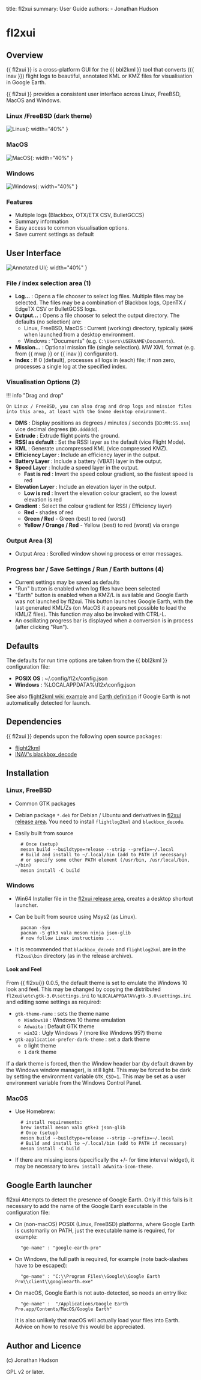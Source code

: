 title: fl2xui
summary: User Guide
authors:
    - Jonathan Hudson

# fl2xui

## Overview

{{ fl2xui }} is a cross-platform  GUI for the {{ bbl2kml }} tool that converts ({{ inav }}) flight logs to beautiful, annotated KML or KMZ files for visualisation in Google Earth.

{{ fl2xui }} provides a consistent user interface across Linux, FreeBSD, MacOS and Windows.

### Linux /FreeBSD (dark theme)

![Linux](images/linux.png){: width="40%" }

### MacOS

![MacOS](images/macos.png){: width="40%" }

### Windows

![Windows](images/windows.png){: width="40%" }

### Features

* Multiple logs (Blackbox, OTX/ETX CSV, BulletGCCS)
* Summary information
* Easy access to common visualisation options.
* Save current settings as default

## User Interface

![Annotated UI](images/annotated-ui.png){: width="40%" }

### File / index selection area (1)

* **Log...** : Opens a file chooser to select log files. Multiple files may be selected. The files may be a combination of Blackbox logs, OpenTX / EdgeTX CSV or BulletGCSS logs.
* **Output...** : Opens a file chooser to select the output directory. The defaults (no selection) are:
    * Linux, FreeBSD, MacOS : Current (working) directory, typically `$HOME` when launched from a desktop environment.
	* Windows : "Documents" (e.g. `C:\Users\USERNAME\Documents`).
 * **Mission...** : Optional mission file (single selection). MW XML format (e.g. from {{ mwp }} or {{ inav }} configurator).
 * **Index** : If 0 (default), processes all logs in (each) file; if non zero, processes a single log at the specified index.

### Visualisation Options (2)

!!! info "Drag and drop"

    On Linux / FreeBSD, you can also drag and drop logs and mission files into this area, at least with the Gnome desktop environment.

* **DMS** : Display positions as degrees / minutes / seconds (`DD:MM:SS.sss`) vice decimal degrees (`DD.dddddd`).
* **Extrude** : Extrude flight points the ground.
* **RSSI as default** : Set the RSSI layer as the default (vice Flight Mode).
* **KML** : Generate uncompressed KML (vice compressed KMZ).
* **Efficiency Layer** : Include an efficiency layer in the output.
* **Battery Layer** : Include a battery (VBAT) layer in the output.
* **Speed Layer** : Include a speed layer in the output.
    * **Fast is red** : Invert the speed colour gradient, so the fastest speed is red
* **Elevation Layer** : Include an elevation layer in the output.
    * **Low is red** : Invert the elevation colour gradient, so the lowest elevation is red
* **Gradient** : Select the colour gradient for RSSI / Efficiency layer)
    * **Red** - shades of red
    * **Green / Red** - Green (best) to red (worst)
    * **Yellow / Orange / Red** - Yellow (best) to red (worst) via orange

### Output Area (3)

* Output Area : Scrolled window showing process or error messages.

### Progress bar / Save Settings / Run / Earth buttons (4)

* Current settings may be saved as defaults
* "Run" button is enabled when log files have been selected
* "Earth" button is enabled when a KMZ/L is available and Google Earth was not launched by fl2xui. This button launches Google Earth, with the last generated KML/Zs (on MacOS it appears not possible to load the KML/Z files). This function may also be invoked with CTRL-L.
* An oscillating progress bar is displayed when a conversion is in process (after clicking "Run").

## Defaults

The defaults for run time options are taken from the {{ bbl2kml }} configuration file:

* **POSIX OS** : ~/.config/fl2x/config.json
* **Windows** : %LOCALAPPDATA%\fl2x\config.json

See also [flight2kml wiki example](https://github.com/stronnag/bbl2kml/wiki/Sample-Config-file) and [Earth definition](#google-earth-launcher) if Google Earth is not automatically detected for launch.

## Dependencies

{{ fl2xui }} depends upon the following open source packages:

* [flight2kml](https://github.com/stronnag/bbl2kml/)
* [INAV's blackbox_decode](https://github.com/iNavFlight/blackbox-tools)

## Installation

### Linux, FreeBSD

* Common GTK packages
* Debian package `*.deb` for Debian / Ubuntu and derivatives in [fl2xui release area](https://github.com/stronnag/fl2xui/releases). You need to install `flightlog2kml` and `blackbox_decode`.
* Easily built from source

		# Once (setup)
    	meson build --buildtype=release --strip --prefix=~/.local
		# Build and install to ~/.local/bin (add to PATH if necessary)
    	# or specify some other PATH element (/usr/bin, /usr/local/bin, ~/bin)
    	meson install -C build

### Windows

* Win64 Installer file in the [fl2xui release area](https://github.com/stronnag/fl2xui/releases),  creates a desktop shortcut launcher.
* Can be built from source using Msys2 (as Linux).

    	pacman -Syu
    	pacman -S gtk3 vala meson ninja json-glib
    	# now follow Linux instructions ...

* It is recommended that `blackbox_decode` and `flightlog2kml` are in the `fl2xui\bin` directory (as in the release archive).

#### Look and Feel

From {{ fl2xui}} 0.0.5, the default theme is set to emulate the Windows 10 look and feel. This may be changed by copying the distributed `fl2xui\etc\gtk-3.0\settings.ini` to `%LOCALAPPDATA%\gtk-3.0\settings.ini` and editing some settings as required:

* `gtk-theme-name` : sets the theme name
    * `Windows10` : Windows 10 theme emulation
    * `Adwaita` : Default GTK theme
    * `win32` : Ugly Windows 7 (more like Windows 95?) theme
* `gtk-application-prefer-dark-theme` : set a dark theme
    * `0` light theme
	* `1` dark theme

If a dark theme is forced, then the Window header bar (by default drawn by the Windows window manager), is still light. This may be forced to be dark by setting the environment variable `GTK_CSD=1`. This may be set as a user environment variable from the Windows Control Panel.

### MacOS

* Use Homebrew:

    	# install requirements:
    	brew install meson vala gtk+3 json-glib
    	# Once (setup)
    	meson build --buildtype=release --strip --prefix=~/.local
    	# Build and install to ~/.local/bin (add to PATH if necessary)
    	meson install -C build

* If there are missing icons (specifically the +/- for time interval widget), it may be necessary to `brew install adwaita-icon-theme`.

## Google Earth launcher

fl2xui Attempts to detect the presence of Google Earth. Only if this fails is it necessary to add the name of the Google Earth executable in the configuration file:

* On (non-macOS) POSIX (Linux, FreeBSD) platforms, where Google Earth is customarily on PATH, just the executable name is required, for example:

        "ge-name" : "google-earth-pro"

* On Windows, the full path is required, for example (note back-slashes have to be escaped):

        "ge-name" : "C:\\Program Files\\Google\\Google Earth Pro\\client\\googleearth.exe"

* On macOS,  Google Earth is not auto-detected, so needs an entry like:

        "ge-name" :  "/Applications/Google Earth Pro.app/Contents/MacOS/Google Earth"

    It is also unlikely that macOS will actually load your files into Earth. Advice on how to resolve this would be appreciated.

## Author and Licence

(c) Jonathan Hudson

GPL v2 or later.
